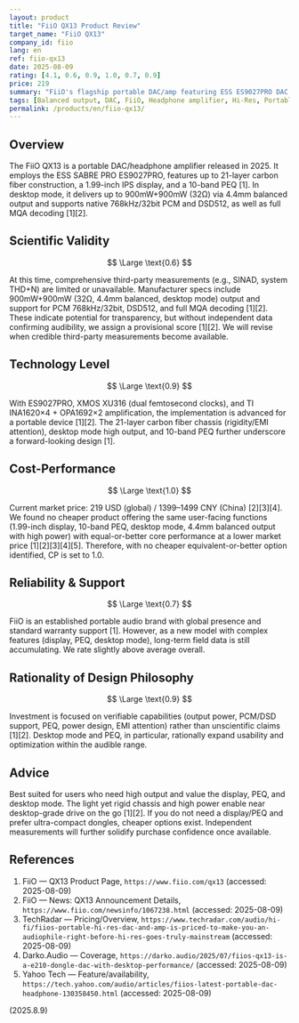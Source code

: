 ```yaml
---
layout: product
title: "FiiO QX13 Product Review"
target_name: "FiiO QX13"
company_id: fiio
lang: en
ref: fiio-qx13
date: 2025-08-09
rating: [4.1, 0.6, 0.9, 1.0, 0.7, 0.9]
price: 219
summary: "FiiO's flagship portable DAC/amp featuring ESS ES9027PRO DAC chip with carbon fiber construction and desktop mode for high performance"
tags: [Balanced output, DAC, FiiO, Headphone amplifier, Hi-Res, Portable]
permalink: /products/en/fiio-qx13/
---
```

## Overview

The FiiO QX13 is a portable DAC/headphone amplifier released in 2025. It employs the ESS SABRE PRO ES9027PRO, features up to 21-layer carbon fiber construction, a 1.99-inch IPS display, and a 10-band PEQ [1]. In desktop mode, it delivers up to 900mW+900mW (32Ω) via 4.4mm balanced output and supports native 768kHz/32bit PCM and DSD512, as well as full MQA decoding [1][2].

## Scientific Validity

$$ \Large \text{0.6} $$

At this time, comprehensive third-party measurements (e.g., SINAD, system THD+N) are limited or unavailable. Manufacturer specs include 900mW+900mW (32Ω, 4.4mm balanced, desktop mode) output and support for PCM 768kHz/32bit, DSD512, and full MQA decoding [1][2]. These indicate potential for transparency, but without independent data confirming audibility, we assign a provisional score [1][2]. We will revise when credible third-party measurements become available.

## Technology Level

$$ \Large \text{0.9} $$

With ES9027PRO, XMOS XU316 (dual femtosecond clocks), and TI INA1620×4 + OPA1692×2 amplification, the implementation is advanced for a portable device [1][2]. The 21-layer carbon fiber chassis (rigidity/EMI attention), desktop mode high output, and 10-band PEQ further underscore a forward-looking design [1].

## Cost-Performance

$$ \Large \text{1.0} $$

Current market price: 219 USD (global) / 1399–1499 CNY (China) [2][3][4]. We found no cheaper product offering the same user-facing functions (1.99-inch display, 10-band PEQ, desktop mode, 4.4mm balanced output with high power) with equal-or-better core performance at a lower market price [1][2][3][4][5]. Therefore, with no cheaper equivalent-or-better option identified, CP is set to 1.0.

## Reliability & Support

$$ \Large \text{0.7} $$

FiiO is an established portable audio brand with global presence and standard warranty support [1]. However, as a new model with complex features (display, PEQ, desktop mode), long-term field data is still accumulating. We rate slightly above average overall.

## Rationality of Design Philosophy

$$ \Large \text{0.9} $$

Investment is focused on verifiable capabilities (output power, PCM/DSD support, PEQ, power design, EMI attention) rather than unscientific claims [1][2]. Desktop mode and PEQ, in particular, rationally expand usability and optimization within the audible range.

## Advice

Best suited for users who need high output and value the display, PEQ, and desktop mode. The light yet rigid chassis and high power enable near desktop-grade drive on the go [1][2]. If you do not need a display/PEQ and prefer ultra-compact dongles, cheaper options exist. Independent measurements will further solidify purchase confidence once available.

## References

1. FiiO — QX13 Product Page, `https://www.fiio.com/qx13` (accessed: 2025-08-09)
2. FiiO — News: QX13 Announcement Details, `https://www.fiio.com/newsinfo/1067238.html` (accessed: 2025-08-09)
3. TechRadar — Pricing/Overview, `https://www.techradar.com/audio/hi-fi/fiios-portable-hi-res-dac-and-amp-is-priced-to-make-you-an-audiophile-right-before-hi-res-goes-truly-mainstream` (accessed: 2025-08-09)
4. Darko.Audio — Coverage, `https://darko.audio/2025/07/fiios-qx13-is-a-e210-dongle-dac-with-desktop-performance/` (accessed: 2025-08-09)
5. Yahoo Tech — Feature/availability, `https://tech.yahoo.com/audio/articles/fiios-latest-portable-dac-headphone-130358450.html` (accessed: 2025-08-09)

(2025.8.9)